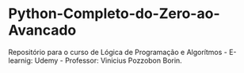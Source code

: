 # Python-Completo-do-Zero-ao-Avancado
Repositório para o curso de Lógica de Programação e Algorítmos - E-learnig: Udemy - Professor: Vinicius Pozzobon Borin.
